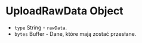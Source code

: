 # UploadRawData Object

* `type` String - `rawData`.
* `bytes` Buffer - Dane, które mają zostać przesłane.
